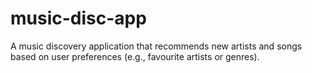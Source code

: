# music-disc-app
A music discovery application that recommends new artists and songs based on user preferences (e.g., favourite artists or genres). 
